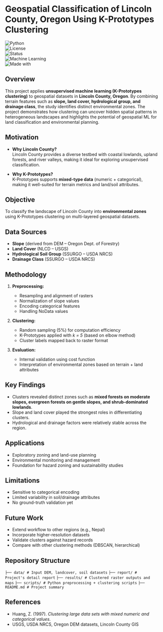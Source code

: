 # Geospatial Classification of Lincoln County, Oregon Using K-Prototypes Clustering  

![Python](https://img.shields.io/badge/Python-3.10%2B-blue.svg)  
![License](https://img.shields.io/badge/License-MIT-green.svg)  
![Status](https://img.shields.io/badge/Status-Completed-brightgreen.svg)  
![Machine Learning](https://img.shields.io/badge/Machine%20Learning-K--Prototypes-orange)  
![Made with](https://img.shields.io/badge/Made%20with-QGIS%20%7C%20Rasterio%20%7C%20Pandas-lightgrey)  

## Overview  
This project applies **unsupervised machine learning (K-Prototypes clustering)** to geospatial datasets in **Lincoln County, Oregon**. By combining terrain features such as **slope, land cover, hydrological group, and drainage class**, the study identifies distinct environmental zones. The project demonstrates how clustering can uncover hidden spatial patterns in heterogeneous landscapes and highlights the potential of geospatial ML for land classification and environmental planning.  

## Motivation  
- **Why Lincoln County?**  
  Lincoln County provides a diverse testbed with coastal lowlands, upland forests, and river valleys, making it ideal for exploring unsupervised classification.  

- **Why K-Prototypes?**  
  K-Prototypes supports **mixed-type data** (numeric + categorical), making it well-suited for terrain metrics and land/soil attributes.  

## Objective  
To classify the landscape of Lincoln County into **environmental zones** using K-Prototypes clustering on multi-layered geospatial datasets.  

## Data Sources  
- **Slope** (derived from DEM – Oregon Dept. of Forestry)  
- **Land Cover** (NLCD – USGS)  
- **Hydrological Soil Group** (SSURGO – USDA NRCS)  
- **Drainage Class** (SSURGO – USDA NRCS)  

## Methodology  
1. **Preprocessing:**  
   - Resampling and alignment of rasters  
   - Normalization of slope values  
   - Encoding categorical features  
   - Handling NoData values  

2. **Clustering:**  
   - Random sampling (5%) for computation efficiency  
   - K-Prototypes applied with *k = 5* (based on elbow method)  
   - Cluster labels mapped back to raster format  

3. **Evaluation:**  
   - Internal validation using cost function  
   - Interpretation of environmental zones based on terrain + land attributes  

## Key Findings  
- Clusters revealed distinct zones such as **mixed forests on moderate slopes, evergreen forests on gentle slopes, and shrub-dominated lowlands**.  
- Slope and land cover played the strongest roles in differentiating clusters.  
- Hydrological and drainage factors were relatively stable across the region.  

## Applications  
- Exploratory zoning and land-use planning  
- Environmental monitoring and management  
- Foundation for hazard zoning and sustainability studies  

## Limitations  
- Sensitive to categorical encoding  
- Limited variability in soil/drainage attributes  
- No ground-truth validation yet  

## Future Work  
- Extend workflow to other regions (e.g., Nepal)  
- Incorporate higher-resolution datasets  
- Validate clusters against hazard records  
- Compare with other clustering methods (DBSCAN, hierarchical)  

## Repository Structure  
```├── data/ # Input DEM, landcover, soil datasets```
```├── report/ # Project's detail report```
```├── results/ # Clustered raster outputs and maps```
```├── scripts/ # Python preprocessing + clustering scripts```
```├── README.md # Project summary```

## References  
- Huang, Z. (1997). *Clustering large data sets with mixed numeric and categorical values.*  
- USGS, USDA NRCS, Oregon DEM datasets, Lincoln County GIS  
